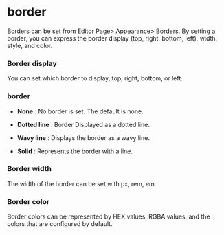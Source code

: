 # border

Borders can be set from Editor Page\> Appearance\> Borders. By setting a border, you can express the border display (top, right, bottom, left), width, style, and color.

### Border display

You can set which border to display, top, right, bottom, or left.

### border

-   **None** : No border is set. The default is none.
-   **Dotted line** : Border Displayed as a dotted line.
-   **Wavy line** : Displays the border as a wavy line.
-   **Solid** : Represents the border with a line.

### Border width

The width of the border can be set with px, rem, em.

### Border color

Border colors can be represented by HEX values, RGBA values, and the colors that are configured by default.
